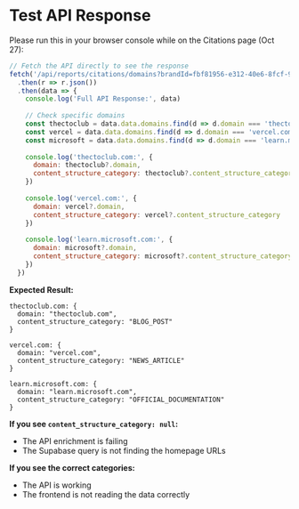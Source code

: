 # Test API Response

Please run this in your browser console while on the Citations page (Oct 27):

```javascript
// Fetch the API directly to see the response
fetch('/api/reports/citations/domains?brandId=fbf81956-e312-40e6-8fcf-920185582421&from=2025-10-27&to=2025-10-27&models=perplexity,google_ai_overview')
  .then(r => r.json())
  .then(data => {
    console.log('Full API Response:', data)
    
    // Check specific domains
    const thectoclub = data.data.domains.find(d => d.domain === 'thectoclub.com')
    const vercel = data.data.domains.find(d => d.domain === 'vercel.com')
    const microsoft = data.data.domains.find(d => d.domain === 'learn.microsoft.com')
    
    console.log('thectoclub.com:', {
      domain: thectoclub?.domain,
      content_structure_category: thectoclub?.content_structure_category
    })
    
    console.log('vercel.com:', {
      domain: vercel?.domain,
      content_structure_category: vercel?.content_structure_category
    })
    
    console.log('learn.microsoft.com:', {
      domain: microsoft?.domain,
      content_structure_category: microsoft?.content_structure_category
    })
  })
```

**Expected Result:**
```
thectoclub.com: {
  domain: "thectoclub.com",
  content_structure_category: "BLOG_POST"
}

vercel.com: {
  domain: "vercel.com",
  content_structure_category: "NEWS_ARTICLE"
}

learn.microsoft.com: {
  domain: "learn.microsoft.com",
  content_structure_category: "OFFICIAL_DOCUMENTATION"
}
```

**If you see `content_structure_category: null`:**
- The API enrichment is failing
- The Supabase query is not finding the homepage URLs

**If you see the correct categories:**
- The API is working
- The frontend is not reading the data correctly


